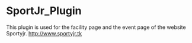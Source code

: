 # SportJr_Plugin
This plugin is used for the facility page and the event page of the website Sportyjr.
http://www.sportyjr.tk
